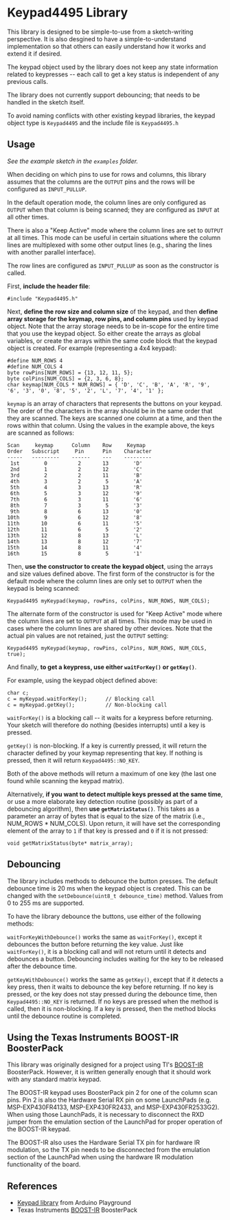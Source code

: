 Keypad4495 Library
====================

This library is designed to be simple-to-use from a sketch-writing perspective. It is also desgined to have a simple-to-understand implementation so that others can easily understand how it works and extend it if desired.

The keypad object used by the library does not keep any state information related to keypresses -- each call to get a key status is independent of any previous calls.

The library does not currently support debouncing; that needs to be handled in the sketch itself.

To avoid naming conflicts with other existing keypad libraries, the keypad object type is `Keypad4495` and the include file is `Keypad4495.h`

Usage
-----

*See the example sketch in the `examples` folder.*

When deciding on which pins to use for rows and columns, this library assumes that the columns are the `OUTPUT` pins and the rows will be configured as `INPUT_PULLUP`.

In the default operation mode, the column lines are only configured as `OUTPUT` when that column is being scanned; they are configured as `INPUT` at all other times.

There is also a "Keep Active" mode where the column lines are set to `OUTPUT` at all times. This mode can be useful in certain situations where the column lines are multiplexed with some other output lines (e.g., sharing the lines with another parallel interface).

The row lines are configured as `INPUT_PULLUP` as soon as the constructor is called.

First, **include the header file**:

    #include "Keypad4495.h"

Next, **define the row size and column size** of the keypad, and then **define array storage for the keymap, row pins, and column pins** used by keypad object. Note that the array storage needs to be in-scope for the entire time that you use the keypad object. So either create the arrays as global variables, or create the arrays within the same code block that the keypad object is created. For example (representing a 4x4 keypad):

    #define NUM_ROWS 4
    #define NUM_COLS 4
    byte rowPins[NUM_ROWS] = {13, 12, 11, 5};
    byte colPins[NUM_COLS] = {2, 3, 6, 8};
    char keymap[NUM_COLS * NUM_ROWS] = { 'D', 'C', 'B', 'A', 'R', '9', '6', '3', '0', '8', '5', '2', 'L', '7', '4', '1' };

`keymap` is an array of characters that represents the buttons on your keypad. The order of the characters in the array should be in the same order that they are scanned. The keys are scanned one column at a time, and then the rows within that column. Using the values in the example above, the keys are scanned as follows:

    Scan     keymap      Column    Row     Keymap
    Order   Subscript     Pin      Pin    Character
    -----   ---------    ------    ---    ---------
     1st        0          2       13        'D'
     2nd        1          2       12        'C'
     3rd        2          2       11        'B'
     4th        3          2        5        'A'
     5th        4          3       13        'R'
     6th        5          3       12        '9'
     7th        6          3       11        '6'
     8th        7          3        5        '3'
     9th        8          6       13        '0'
    10th        9          6       12        '8'
    11th       10          6       11        '5'
    12th       11          6        5        '2'
    13th       12          8       13        'L'
    14th       13          8       12        '7'
    15th       14          8       11        '4'
    16th       15          8        5        '1'


Then, **use the constructor to create the keypad object**, using the arrays and size values defined above. The first form of the constructor is for the default mode where the column lines are only set to `OUTPUT` when the keypad is being scanned:

    Keypad4495 myKeypad(keymap, rowPins, colPins, NUM_ROWS, NUM_COLS);

The alternate form of the constructor is used for "Keep Active" mode where the column lines are set to `OUTPUT` at all times. This mode may be used in cases where the column lines are shared by other devices. Note that the actual pin values are not retained, just the `OUTPUT` setting:

    Keypad4495 myKeypad(keymap, rowPins, colPins, NUM_ROWS, NUM_COLS, true);

And finally, **to get a keypress, use either `waitForKey()` or `getKey()`**.

For example, using the keypad object defined above:

    char c;
    c = myKeypad.waitForKey();      // Blocking call
    c = myKeypad.getKey();          // Non-blocking call

`waitForKey()` is a blocking call -- it waits for a keypress before returning. Your sketch will therefore do nothing (besides interrupts) until a key is pressed.

`getKey()` is non-blocking. If a key is currently pressed, it will return the character defined by your keymap representing that key. If nothing is pressed, then it will return `Keypad4495::NO_KEY`.

Both of the above methods will return a maximum of one key (the last one found while scanning the keypad matrix).

Alternatively, **if you want to detect multiple keys pressed at the same time**, or use a more elaborate key detection routine (possibly as part of a debouncing algorithm), then **use `getMatrixStatus()`**. This takes as a parameter an array of bytes that is equal to the size of the matrix (i.e., NUM_ROWS * NUM_COLS). Upon return, it will have set the corresponding element of the array to `1` if that key is pressed and `0` if it is not pressed:

    void getMatrixStatus(byte* matrix_array);

Debouncing
----------

The library includes methods to debounce the button presses. The default debounce time is 20 ms when the keypad object is created. This can be changed with the `setDebounce(uint8_t debounce_time)` method. Values from 0 to 255 ms are supported.

To have the library debounce the buttons, use either of the following methods:

`waitForKeyWithDebounce()` works the same as `waitForKey()`, except it debounces the button before returning the key value. Just like `waitForKey()`, it is a blocking call and will not return until it detects and debounces a button. Debouncing includes waiting for the key to be released after the debounce time.

`getKeyWithDebounce()` works the same as `getKey()`, except that if it detects a key press, then it waits to debounce the key before returning. If no key is pressed, or the key does not stay pressed during the debounce time, then `Keypad4495::NO_KEY` is returned. If no keys are pressed when the method is called, then it is non-blocking. If a key is pressed, then the method blocks until the debounce routine is completed.

Using the Texas Instruments BOOST-IR BoosterPack
------------------------------------------------

This library was originally designed for a project using TI's [BOOST-IR][1] BoosterPack. However, it is written generally enough that it should work with any standard matrix keypad.

The BOOST-IR keypad uses BoosterPack pin 2 for one of the column scan pins. Pin 2 is also the Hardware Serial RX pin on some LaunchPads (e.g. MSP-EXP430FR4133, MSP-EXP430FR2433, and MSP-EXP430FR2533G2). When using those LaunchPads, it is necessary to disconnect the RXD jumper from the emulation section of the LaunchPad for proper operation of the BOOST-IR keypad.

The BOOST-IR also uses the Hardware Serial TX pin for hardware IR modulation, so the TX pin needs to be disconnected from the emulation section of the LaunchPad when using the hardware IR modulation functionality of the board.

References
----------
+ [Keypad library][2] from Arduino Playground
+ Texas Instruments [BOOST-IR][1] BoosterPack

[1]:http://www.ti.com/tool/BOOST-IR
[2]:http://playground.arduino.cc/Code/Keypad
